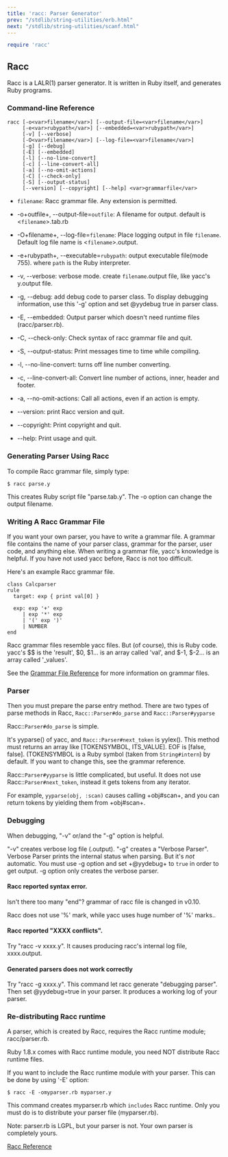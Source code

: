 ```yaml
---
title: 'racc: Parser Generator'
prev: "/stdlib/string-utilities/erb.html"
next: "/stdlib/string-utilities/scanf.html"
---
```



```ruby
require 'racc'
```

## Racc[](#racc)

Racc is a LALR(1) parser generator. It is written in Ruby itself, and
generates Ruby programs.

### Command-line Reference[](#command-line-reference)


```
racc [-o<var>filename</var>] [--output-file=<var>filename</var>]
     [-e<var>rubypath</var>] [--embedded=<var>rubypath</var>]
     [-v] [--verbose]
     [-O<var>filename</var>] [--log-file=<var>filename</var>]
     [-g] [--debug]
     [-E] [--embedded]
     [-l] [--no-line-convert]
     [-c] [--line-convert-all]
     [-a] [--no-omit-actions]
     [-C] [--check-only]
     [-S] [--output-status]
     [--version] [--copyright] [--help] <var>grammarfile</var>
```

* `filename`: Racc grammar file. Any extension is permitted.
* -o+outfile+, --output-file=`outfile`: A filename for output. default
  is <`filename`>.tab.rb
* -O+filename+, --log-file=`filename`: Place logging output in file
  `filename`. Default log file name is <`filename`>.output.

* -e+rubypath+, --executable=`rubypath`: output executable file(mode
  755). where `path` is the Ruby interpreter.
* -v, --verbose: verbose mode. create `filename`.output file, like
  yacc's y.output file.
* -g, --debug: add debug code to parser class. To display debugging
  information, use this '-g' option and set @yydebug true in parser
  class.

* -E, --embedded: Output parser which doesn't need runtime files
  (racc/parser.rb).
* -C, --check-only: Check syntax of racc grammar file and quit.
* -S, --output-status: Print messages time to time while compiling.
* -l, --no-line-convert: turns off line number converting.
* -c, --line-convert-all: Convert line number of actions, inner, header
  and footer.
* -a, --no-omit-actions: Call all actions, even if an action is empty.
* --version: print Racc version and quit.
* --copyright: Print copyright and quit.
* --help: Print usage and quit.

### Generating Parser Using Racc[](#generating-parser-using-racc)

To compile Racc grammar file, simply type:


```
$ racc parse.y
```

This creates Ruby script file "parse.tab.y". The -o option can change
the output filename.

### Writing A Racc Grammar File[](#writing-a-racc-grammar-file)

If you want your own parser, you have to write a grammar file. A grammar
file contains the name of your parser class, grammar for the parser,
user code, and anything else. When writing a grammar file, yacc's
knowledge is helpful. If you have not used yacc before, Racc is not too
difficult.

Here's an example Racc grammar file.


```
class Calcparser
rule
  target: exp { print val[0] }

  exp: exp '+' exp
     | exp '*' exp
     | '(' exp ')'
     | NUMBER
end
```

Racc grammar files resemble yacc files. But (of course), this is Ruby
code. yacc's \$$ is the 'result', $0, $1... is an array called 'val',
and $-1, $-2... is an array called '\_values'.

See the <a
href='https://ruby-doc.org/core-2.5.0/_lib/racc/rdoc/grammar_en_rdoc.html'
class='ruby-doc remote' target='_blank'>Grammar File Reference</a> for
more information on grammar files.

### Parser[](#parser)

Then you must prepare the parse entry method. There are two types of
parse methods in Racc, `Racc::Parser#do_parse` and
`Racc::Parser#yyparse`

Racc::`Parser#do_parse` is simple.

It's yyparse() of yacc, and `Racc::Parser#next_token` is yylex(). This
method must returns an array like \[TOKENSYMBOL, ITS\_VALUE\]. EOF is
\[false, false\]. (TOKENSYMBOL is a Ruby symbol (taken from
`String#intern`) by default. If you want to change this, see the grammar
reference.

Racc::`Parser#yyparse` is little complicated, but useful. It does not
use Racc::`Parser#next_token`, instead it gets tokens from any iterator.

For example, `yyparse(obj, :scan)` causes calling +obj#scan+, and you
can return tokens by yielding them from +obj#scan+.

### Debugging[](#debugging)

When debugging, "-v" or/and the "-g" option is helpful.

"-v" creates verbose log file (.output). "-g" creates a "Verbose
Parser". Verbose Parser prints the internal status when parsing. But
it's *not* automatic. You must use -g option and set +@yydebug+ to
`true` in order to get output. -g option only creates the verbose
parser.

#### Racc reported syntax error.[](#racc-reported-syntax-error)

Isn't there too many "end"? grammar of racc file is changed in v0.10.

Racc does not use '%' mark, while yacc uses huge number of '%' marks..

#### Racc reported "XXXX conflicts".[](#racc-reported-xxxx-conflicts)

Try "racc -v xxxx.y". It causes producing racc's internal log file,
xxxx.output.

#### Generated parsers does not work correctly[](#generated-parsers-does-not-work-correctly)

Try "racc -g xxxx.y". This command let racc generate "debugging parser".
Then set @yydebug=true in your parser. It produces a working log of your
parser.

### Re-distributing Racc runtime[](#re-distributing-racc-runtime)

A parser, which is created by Racc, requires the Racc runtime module;
racc/parser.rb.

Ruby 1.8.x comes with Racc runtime module, you need NOT distribute Racc
runtime files.

If you want to include the Racc runtime module with your parser. This
can be done by using '-E' option:


```
$ racc -E -omyparser.rb myparser.y
```

This command creates myparser.rb which `includes` Racc runtime. Only you
must do is to distribute your parser file (myparser.rb).

Note: parser.rb is LGPL, but your parser is not. Your own parser is
completely yours.

<a
href='https://ruby-doc.org/stdlib-2.5.0/libdoc/racc/parser/rdoc/Racc.html'
class='ruby-doc remote' target='_blank'>Racc Reference</a>

